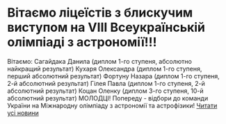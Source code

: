 
# Вітаємо ліцеїстів з блискучим виступом на  VIІІ Всеукраїнській олімпіаді  з астрономії!!!
Вітаємо:
Сагайдака Данила (диплом 1-го ступеня, абсолютно найкращий результат)
Кухаря Олександра (диплом 1-го ступеня, перший абсолютний результат)
Фортуну Назара (диплом 1-го ступеня, 2-й абсолютний результат)
Гілея Павла (диплом 1-го ступеня, 2-й абсолютний результат)
Коцан Оленку (диплом 3-го ступеня, 10-й абсолютний результат)
МОЛОДЦІ!
Попереду - відбори до команди України на Міжнародну олімпіаду з астрономії та астрофізики!
[Читати усі новини](/news)
       